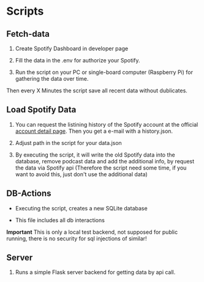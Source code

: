 # Scripts

## Fetch-data

1. Create Spotify Dashboard in developer page

2. Fill the data in the .env for authorize your Spotify. 

3. Run the script on your PC or single-board computer (Raspberry Pi) for gathering the data over time.

Then every X Minutes the script save all recent data without dublicates.

## Load Spotify Data

1. You can request the listining history of the Spotify account at the official [account detail page](https://www.spotify.com/us/account/overview/). Then you get a e-mail with a history.json.

2. Adjust path in the script for your data.json

3. By executing the script, it will write the old Spotify data into the database, remove podcast data and add the additional info, by request the data via Spotify api (Therefore the script need some time, if you want to avoid this, just don't use the additional data)

## DB-Actions

- Executing the script, creates a new SQLite database

- This file includes all db interactions

__Important__ This is only a local test backend, not supposed for public running, there is no security for sql injections of similar!

## Server 

1. Runs a simple Flask server backend for getting data by api call.